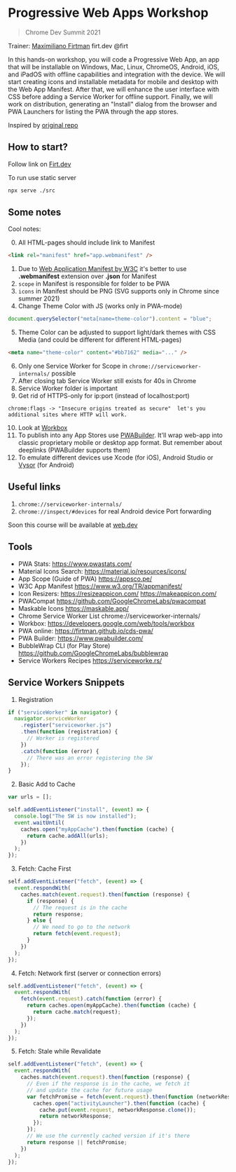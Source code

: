# Progressive Web Apps Workshop

> Chrome Dev Summit 2021

Trainer: [Maximiliano Firtman](https://github.com/firtman) firt.dev @firt

In this hands-on workshop, you will code a Progressive Web App, an app that will be installable on Windows, Mac, Linux, ChromeOS, Android, iOS, and iPadOS with offline capabilities and integration with the device. We will start creating icons and installable metadata for mobile and desktop with the Web App Manifest. After that, we will enhance the user interface with CSS before adding a Service Worker for offline support. Finally, we will work on distribution, generating an "Install" dialog from the browser and PWA Launchers for listing the PWA through the app stores.

Inspired by [original repo](https://github.com/firtman/cds21)

## How to start?

Follow link on [Firt.dev](https://firt.dev/cds)

To run use static server

```bash
npx serve ./src
```

## Some notes

Cool notes:

0. All HTML-pages should include link to Manifest

```html
<link rel="manifest" href="app.webmanifest" />
```

1. Due to [Web Application Manifest by W3C](https://www.w3.org/TR/appmanifest/) it's better to use **.webmanifest** extension over **.json** for Manifest
2. `scope` in Manifest is responsible for folder to be PWA
3. `icons` in Manifest should be PNG (SVG supports only in Chrome since summer 2021)
4. Change Theme Color with JS (works only in PWA-mode)

```js
document.querySelector("meta[name=theme-color").content = "blue";
```

5. Theme Color can be adjusted to support light/dark themes with CSS Media (and could be different for different HTML-pages)

```html
<meta name="theme-color" content="#bb7162" media="..." />
```

6. Only one Service Worker for Scope in `chrome://serviceworker-internals/` possible
7. After closing tab Service Worker still exists for 40s in Chrome
8. Service Worker folder is important
9. Get rid of HTTPS-only for ip:port (instead of localhost:port)

```
chrome:flags -> "Insecure origins treated as secure"  let's you additional sites where HTTP will work.
```

10. Look at [Workbox](https://developers.google.com/web/tools/workbox)
11. To publish into any App Stores use [PWABuilder](https://www.pwabuilder.com/). It'll wrap web-app into classic proprietary mobile or desktop app format. But remember about deeplinks (PWABuilder supports them)
12. To emulate different devices use Xcode (for iOS), Android Studio or [Vysor](https://www.vysor.io/) (for Android)

## Useful links

1. `chrome://serviceworker-internals/`
2. `chrome://inspect/#devices` for real Android device Port forwarding

Soon this course will be available at [web.dev](https://web.dev/learn/pwa/)

## Tools

- PWA Stats: https://www.pwastats.com/
- Material Icons Search: https://material.io/resources/icons/
- App Scope (Guide of PWA) https://appsco.pe/
- W3C App Manifest https://www.w3.org/TR/appmanifest/
- Icon Resizers: https://resizeappicon.com/ https://makeappicon.com/
- PWACompat https://github.com/GoogleChromeLabs/pwacompat
- Maskable Icons https://maskable.app/
- Chrome Service Worker List chrome://serviceworker-internals/
- Workbox: https://developers.google.com/web/tools/workbox
- PWA online: https://firtman.github.io/cds-pwa/
- PWA Builder: https://www.pwabuilder.com/
- BubbleWrap CLI (for Play Store) https://github.com/GoogleChromeLabs/bubblewrap
- Service Workers Recipes https://serviceworke.rs/

## Service Workers Snippets

1. Registration

```js
if ("serviceWorker" in navigator) {
  navigator.serviceWorker
    .register("serviceworker.js")
    .then(function (registration) {
      // Worker is registered
    })
    .catch(function (error) {
      // There was an error registering the SW
    });
}
```

2. Basic Add to Cache

```js
var urls = [];

self.addEventListener("install", (event) => {
  console.log("The SW is now installed");
  event.waitUntil(
    caches.open("myAppCache").then(function (cache) {
      return cache.addAll(urls);
    })
  );
});
```

3. Fetch: Cache First

```js
self.addEventListener("fetch", (event) => {
  event.respondWith(
    caches.match(event.request).then(function (response) {
      if (response) {
        // The request is in the cache
        return response;
      } else {
        // We need to go to the network
        return fetch(event.request);
      }
    })
  );
});
```

4. Fetch: Network first (server or connection errors)

```js
self.addEventListener("fetch", (event) => {
  event.respondWith(
    fetch(event.request).catch(function (error) {
      return caches.open(myAppCache).then(function (cache) {
        return cache.match(request);
      });
    })
  );
});
```

5. Fetch: Stale while Revalidate

```js
self.addEventListener("fetch", (event) => {
  event.respondWith(
    caches.match(event.request).then(function (response) {
      // Even if the response is in the cache, we fetch it
      // and update the cache for future usage
      var fetchPromise = fetch(event.request).then(function (networkResponse) {
        caches.open("activityLauncher").then(function (cache) {
          cache.put(event.request, networkResponse.clone());
          return networkResponse;
        });
      });
      // We use the currently cached version if it's there
      return response || fetchPromise;
    })
  );
});
```
